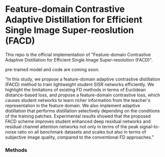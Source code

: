 # Feature-domain Contrastive Adaptive Distillation for Efficient Single Image Super-reoslution (FACD)

This repo is the official implementation of "Feature-domain Contrastive Adaptive Distillation for Efficient Single Image Super-resolution (FACD)".

pre-trained model and code are coming soon.

"In this study, we propose a feature-domain adaptive contrastive distillation (FACD) method to train lightweight student SISR networks efficiently. We highlight the limitations of existing FD methods in terms of Euclidean distance-based loss, and propose a feature-domain contrastive loss, which causes student networks to learn richer information from the teacher's representation in the feature domain. We also implement adaptive distillation that performs distillation selectively depending on the conditions of the training patches. Experimental results showed that the proposed FACD scheme improves student enhanced deep residual networks and residual channel attention networks not only in terms of the peak signal-to-noise ratio on all benchmark datasets and scales but also in terms of subjective image quality, compared to the conventional FD approaches."

### Methods
